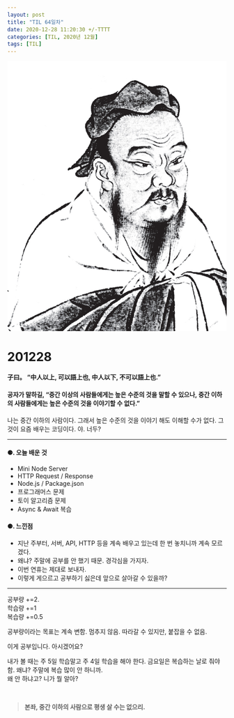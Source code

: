 ```yaml
---
layout: post
title: "TIL 64일차"
date: 2020-12-28 11:20:30 +/-TTTT
categories: [TIL, 2020년 12월]
tags: [TIL]
---
```


![image](/assets/img/sample/avatar.jpg)

# **201228**

#### **子曰。 “中人以上, 可以語上也, 中人以下, 不可以語上也.”**

#### **공자가 말하길, “중간 이상의 사람들에게는 높은 수준의 것을 말할 수 있으나, 중간 이하의 사람들에게는 높은 수준의 것을 이야기할 수 없다.”**

나는 중간 이하의 사람이다. 그래서 높은 수준의 것을 이야기 해도 이해할 수가 없다. 그것이 요즘 배우는 코딩이다. 야. 너두?

---

#### **⚈. 오늘 배운 것**

- Mini Node Server
- HTTP Request / Response
- Node.js / Package.json
- 프로그래머스 문제
- 토이 알고리즘 문제
- Async & Await 복습

#### **⚈. 느낀점**

- 지난 주부터, 서버, API, HTTP 등을 계속 배우고 있는데 한 번 놓치니까 계속 모르겠다.
- 왜냐? 주말에 공부를 안 했기 때문. 경각심을 가지자.
- 이번 연휴는 제대로 보내자.
- 이렇게 게으르고 공부하기 싫은데 앞으로 살아갈 수 있을까?

---

공부량 +=2.  
학습량 +=1  
복습량 +=0.5

공부량이라는 목표는 계속 변함. 멈추지 않음. 따라갈 수 있지만, 붙잡을 수 없음.

이게 공부입니다. 아시겠어요?

내가 볼 때는 주 5일 학습말고 주 4일 학습을 해야 한다. 금요일은 복습하는 날로 줘야 함. 왜냐? 주말에 복습 많이 안 하니까.  
왜 안 하냐고? 니가 뭘 알아?

<br>

> **본좌, 중간 이하의 사람으로 평생 살 수는 없으리.**
